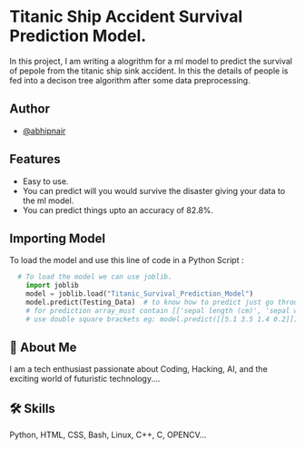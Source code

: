 
# Titanic Ship Accident Survival Prediction Model. 

In this project, I am writing a alogrithm for a ml model to predict the survival of pepole from the titanic ship sink accident. In this the details of people is fed into a decison tree algorithm after some data preprocessing. 



## Author

- [@abhipnair](https://github.com/abhipnair)


## Features

- Easy to use.
- You can predict will you would survive the disaster giving your data to the ml model. 
- You can predict things upto an accuracy of 82.8%. 


## Importing Model


To load the model and use this line of code in a Python Script :

```python
  # To load the model we can use joblib.
    import joblib
    model = joblib.load("Titanic_Survival_Prediction_Model")
    model.predict(Testing_Data)  # to know how to predict just go through the code
    # for prediction array_must contain [['sepal length (cm)', 'sepal width (cm)', 'petal length (cm)', 'petal width (cm)']]
    # use double square brackets eg: model.predict([[5.1 3.5 1.4 0.2]])
```


## 🚀 About Me
I am a tech enthusiast passionate about Coding, Hacking, AI, and the exciting world of futuristic technology....


## 🛠 Skills
Python, HTML, CSS, Bash, Linux, C++, C, OPENCV...